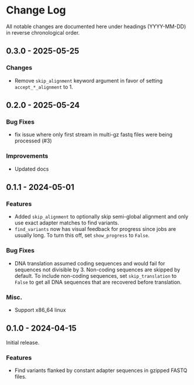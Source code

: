 # Change Log

All notable changes are documented here under headings (YYYY-MM-DD) in reverse
chronological order.

## 0.3.0 - 2025-05-25

### Changes

- Remove `skip_alignment` keyword argument in favor of setting `accept_*_alignment`
to 1.

## 0.2.0 - 2025-05-24

### Bug Fixes

- fix issue where only first stream in multi-gz fastq files were being processed
(#3)

### Improvements

- Updated docs

## 0.1.1 - 2024-05-01

### Features

- Added `skip_alignment` to optionally skip semi-global alignment and only
use exact adapter matches to find variants.
- `find_variants` now has visual feedback for progress since jobs are
    usually long. To turn this off, set `show_progress` to `False`.

### Bug Fixes

- DNA translation assumed coding sequences and would fail for sequences not
    divisible by 3. Non-coding sequences are skipped by default.
    To include non-coding sequences, set `skip_translation` to `False` to get
    all DNA sequences that are recovered before translation.

### Misc.

- Support x86_64 linux


## 0.1.0 - 2024-04-15

Initial release.

### Features

- Find variants flanked by constant adapter sequences in gzipped FASTQ files.
